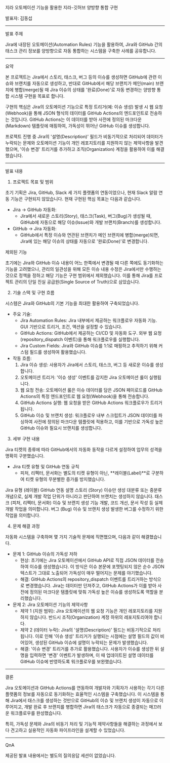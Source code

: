 지라 오토메이션 기능을 활용한 지라-깃허브 양방향 통합 구현

발표자: 김동섭


--------------------------------------------------------------------------------


발표 주제

Jira에 내장된 오토메이션(Automation Rules) 기능을 활용하여, Jira와 GitHub 간의 태스크 관리 정보를 양방향으로 자동 통합하는 시스템을 구축한 사례를 공유합니다.


--------------------------------------------------------------------------------


요약

본 프로젝트는 Jira에서 스토리, 태스크, 버그 등의 이슈를 생성하면 GitHub에 관련 이슈와 브랜치를 자동으로 생성하고, 반대로 GitHub에서 해당 브랜치가 메인(main) 브랜치에 병합(merge)될 때 Jira 이슈의 상태를 '완료(Done)'로 자동 변경하는 양방향 통합 시스템 구현을 목표로 합니다.

구현의 핵심은 Jira의 오토메이션 기능으로 특정 트리거(예: 이슈 생성) 발생 시 웹 요청(Webhook)을 통해 JSON 형식의 데이터를 GitHub Actions의 엔드포인트로 전송하는 것입니다. GitHub Actions는 이 데이터를 받아 사전에 정의된 마크다운(Markdown) 템플릿에 매핑하여, 가독성이 뛰어난 GitHub 이슈를 생성합니다.

프로젝트 진행 중 Jira의 '설명(Description)' 필드가 비동기적으로 처리되어 데이터가 누락되는 문제와 오토메이션 기능이 개인 레포지토리를 지원하지 않는 제약사항을 발견했으며, '이슈 변경' 트리거를 추가하고 조직(Organization) 계정을 활용하여 이를 해결했습니다.


--------------------------------------------------------------------------------


발표 내용

1. 프로젝트 목표 및 범위

초기 기획은 Jira, GitHub, Slack 세 가지 플랫폼의 연동이었으나, 현재 Slack 알람 연동 기능은 구현되지 않았습니다. 현재 구현된 핵심 목표는 다음과 같습니다.

* Jira → GitHub 자동화:
  * Jira에서 새로운 스토리(Story), 태스크(Task), 버그(Bug)가 생성될 때, GitHub에 자동으로 해당 이슈(Issue)와 개발 브랜치(Branch)를 생성합니다.
* GitHub → Jira 자동화:
  * GitHub에서 특정 이슈와 연관된 브랜치가 메인 브랜치에 병합(merge)되면, Jira에 있는 해당 이슈의 상태를 자동으로 '완료(Done)'로 변경합니다.

제외된 기능

초기에는 Jira와 GitHub 이슈 내용이 어느 한쪽에서 변경될 때 다른 쪽에도 동기화하는 기능을 고려했으나, 관리의 일관성을 위해 모든 이슈 내용 수정은 Jira에서만 수행하는 것으로 정책을 정하고 해당 기능은 구현 범위에서 제외했습니다. 이를 통해 Jira를 프로젝트 관리의 단일 진실 공급원(Single Source of Truth)으로 삼았습니다.

2. 기술 스택 및 구현 흐름

시스템은 Jira와 GitHub의 기본 기능을 최대한 활용하여 구축되었습니다.

* 주요 기술:
  * Jira Automation Rules: Jira 내부에서 제공하는 워크플로우 자동화 기능. GUI 기반으로 트리거, 조건, 액션을 설정할 수 있습니다.
  * GitHub Actions: GitHub에서 제공하는 CI/CD 및 자동화 도구. 외부 웹 요청(repository_dispatch 이벤트)을 통해 워크플로우를 실행합니다.
  * Jira Custom Fields: Jira와 GitHub 이슈를 1:1로 매핑하고 추적하기 위해 커스텀 필드를 생성하여 활용했습니다.
* 작동 흐름:
  1. Jira 이슈 생성: 사용자가 Jira에서 스토리, 태스크, 버그 등 새로운 이슈를 생성합니다.
  2. 오토메이션 트리거: '이슈 생성' 이벤트를 감지한 Jira 오토메이션 룰이 실행됩니다.
  3. 웹 요청 전송: 오토메이션 룰은 이슈 데이터를 담은 JSON 페이로드를 GitHub Actions의 특정 엔드포인트로 웹 요청(Webhook)을 통해 전송합니다.
  4. GitHub Actions 실행: 웹 요청을 받은 GitHub Actions 워크플로우가 트리거됩니다.
  5. GitHub 이슈 및 브랜치 생성: 워크플로우 내부 스크립트가 JSON 데이터를 파싱하여 사전에 정의된 마크다운 템플릿에 적용하고, 이를 기반으로 가독성 높은 GitHub 이슈와 필요시 브랜치를 생성합니다.

3. 세부 구현 내용

Jira 티켓의 종류에 따라 GitHub에서의 자동화 동작을 다르게 설정하여 업무의 성격을 명확히 구분했습니다.

* Jira 티켓 유형 및 GitHub 연동 규칙
  * 피처, 리펙터, 문서화는 별도의 티켓 유형이 아닌, **레이블(Label)**로 구분하여 티켓 유형의 무분별한 증가를 방지했습니다.

Jira 유형 (레이블)	GitHub 연동	설명
스토리 (Story)	이슈만 생성	대분류 또는 중분류 개념으로, 실제 개발 작업 단위가 아니라고 판단하여 브랜치는 생성하지 않습니다.
태스크 (피처, 리펙터, 문서화)	이슈 및 브랜치 생성	기능 개발, 코드 개선, 문서 작성 등 실제 개발 작업을 의미합니다.
버그 (Bug)	이슈 및 브랜치 생성	발생한 버그를 수정하기 위한 작업을 의미합니다.

4. 문제 해결 과정

자동화 시스템을 구축하며 몇 가지 기술적 문제에 직면했으며, 다음과 같이 해결했습니다.

* 문제 1: GitHub 이슈의 가독성 저하
  * 현상: 초기에는 Jira 오토메이션에서 GitHub API로 직접 JSON 데이터를 전송하여 이슈를 생성했습니다. 이 방식은 이슈 본문에 포맷팅되지 않은 순수 JSON 텍스트가 그대로 노출되어 가독성이 매우 떨어지는 문제를 야기했습니다.
  * 해결: GitHub Actions의 repository_dispatch 이벤트를 트리거하는 방식으로 변경했습니다. Jira는 데이터만 던져주고, GitHub Actions가 이를 받아 사전에 정의된 마크다운 템플릿에 맞춰 가독성 높은 이슈를 생성하도록 역할을 분리했습니다.
* 문제 2: Jira 오토메이션 기능의 제약사항
  * 제약 1 (지원 범위): Jira 오토메이션의 웹 요청 기능은 개인 레포지토리를 지원하지 않습니다. 반드시 조직(Organization) 계정 하위의 레포지토리여야 합니다.
  * 제약 2 (데이터 누락): Jira의 '설명(Description)' 필드는 비동기적으로 처리됩니다. 이로 인해 '이슈 생성' 트리거가 실행되는 시점에는 설명 필드의 값이 비어있어, 생성된 GitHub 이슈에 설명이 누락되는 문제가 발생했습니다.
  * 해결: '이슈 변경' 트리거를 추가로 활용했습니다. 사용자가 이슈를 생성한 뒤 설명을 입력하면 '변경' 이벤트가 발생하며, 이 때 업데이트된 설명 데이터를 GitHub 이슈에 반영하도록 워크플로우를 보완했습니다.


--------------------------------------------------------------------------------


결론

Jira 오토메이션과 GitHub Actions를 연동하여 개발자와 기획자가 사용하는 각기 다른 플랫폼의 정보를 자동으로 동기화하는 효율적인 시스템을 구축했습니다. 이 시스템을 통해 Jira에서 태스크를 생성하는 것만으로 GitHub의 이슈 및 브랜치 생성이 자동으로 이루어지고, 개발 완료 후 브랜치를 병합하면 Jira의 태스크가 자동으로 종결되는 매끄러운 워크플로우를 완성했습니다.

특히, 가독성 문제와 Jira의 비동기 처리 및 기능적 제약사항들을 해결하는 과정에서 보다 견고하고 실용적인 자동화 파이프라인을 설계할 수 있었습니다.


--------------------------------------------------------------------------------


QnA

제공된 발표 내용에서는 별도의 질의응답 세션이 없었습니다.
